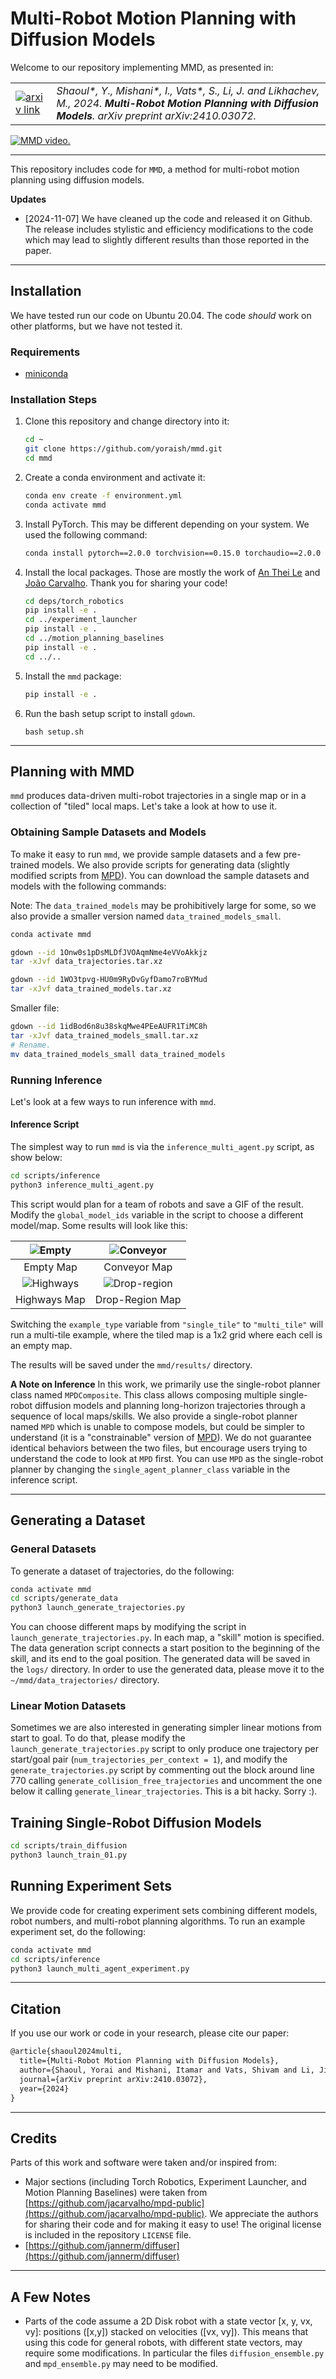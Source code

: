 # Multi-Robot Motion Planning with Diffusion Models

Welcome to our repository implementing MMD, as presented in:

<table style="border: none;">
<tr>
<td style="vertical-align: middle; border: none;">
  <a href="https://arxiv.org/abs/2410.03072">
    <img src="https://img.shields.io/badge/arxiv-%23B31B1B.svg?&style=for-the-badge&logo=arxiv&logoColor=white" alt="arxiv link">
  </a>
</td>
<td style="vertical-align: middle; border: none;">
  <i>Shaoul*, Y., Mishani*, I., Vats*, S., Li, J. and Likhachev, M., 2024. <strong>Multi-Robot Motion Planning with Diffusion Models</strong>. arXiv preprint arXiv:2410.03072.</i>
</td>
</tr>
</table>

[![MMD video.](media/mmd_youtube.png)](https://www.youtube.com/watch?v=lyW2IL_tJt0&ab_channel=yoraish)

---
This repository includes code for `MMD`, a method for multi-robot motion planning using diffusion models.

**Updates**
- [2024-11-07] We have cleaned up the code and released it on Github. The release includes stylistic and efficiency modifications to the code which may lead to slightly different results than those reported in the paper.


---
## Installation
We have tested run our code on Ubuntu 20.04. The code _should_ work on other platforms, but we have not tested it.

### Requirements
- [miniconda](https://docs.conda.io/projects/miniconda/en/latest/index.html)

### Installation Steps
1. Clone this repository and change directory into it:
    ```bash
    cd ~
    git clone https://github.com/yoraish/mmd.git
    cd mmd
    ```
2. Create a conda environment and activate it:
    ```bash
    conda env create -f environment.yml
    conda activate mmd
    ```
3. Install PyTorch. This may be different depending on your system. We used the following command:
    ```bash
   conda install pytorch==2.0.0 torchvision==0.15.0 torchaudio==2.0.0 pytorch-cuda=11.8 -c pytorch -c nvidia
    ```
4. Install the local packages. Those are mostly the work of [An Thei Le](https://github.com/anindex) and [João Carvalho](https://github.com/jacarvalho). Thank you for sharing your code!
    ```bash
   cd deps/torch_robotics
   pip install -e .
   cd ../experiment_launcher
   pip install -e .
   cd ../motion_planning_baselines
   pip install -e .
   cd ../..
   ```
5. Install the `mmd` package:
    ```bash
    pip install -e .
    ```
6. Run the bash setup script to install `gdown`.  
    ```
    bash setup.sh
    ```

---
## Planning with MMD
`mmd` produces data-driven multi-robot trajectories in a single map or in a collection of "tiled" local maps. Let's take a look at how to use it.
### Obtaining Sample Datasets and Models
To make it easy to run `mmd`, we provide sample datasets and a few pre-trained models. We also provide scripts for generating data (slightly modified scripts from [MPD](https://github.com/jacarvalho/mpd-public)). You can download the sample datasets and models with the following commands:

Note: The `data_trained_models` may be prohibitively large for some, so we also provide a smaller version named `data_trained_models_small`.

```bash
conda activate mmd
```

```bash
gdown --id 1Onw0s1pDsMLDfJVOAqmNme4eVVoAkkjz
tar -xJvf data_trajectories.tar.xz

gdown --id 1WO3tpvg-HU0m9RyDvGyfDamo7roBYMud
tar -xJvf data_trained_models.tar.xz
```

Smaller file:
```bash
gdown --id 1idBod6n8u38skqMwe4PEeAUFR1TiMC8h
tar -xJvf data_trained_models_small.tar.xz
# Rename.
mv data_trained_models_small data_trained_models
```

### Running Inference
Let's look at a few ways to run inference with `mmd`.  

#### Inference Script
The simplest way to run `mmd` is via the `inference_multi_agent.py` script, as show below:

```bash
cd scripts/inference
python3 inference_multi_agent.py
```

This script would plan for a team of robots and save a GIF of the result. Modify the `global_model_ids` variable in the script to choose a different model/map. Some results will look like this:

|   ![Empty](media/mmd_six_circle.gif)    |    ![Conveyor](media/mmd_six_conveyor.gif)    |
|:---------------------------------------:|:---------------------------------------------:|
|                Empty Map                |                 Conveyor Map                  |
| ![Highways](media/mmd_ten_highways.gif) | ![Drop-region](media/mmd_five_dropregion.gif) |
|              Highways Map               |                Drop-Region Map                |



Switching the `example_type` variable from `"single_tile"` to `"multi_tile"` will run a multi-tile example, where the tiled map is a 1x2 grid where each cell is an empty map.

[//]: # (<img src="media/mmd_four_1x2.gif" alt="Inference GIF" style="max-width: 300px;">)


The results will be saved under the `mmd/results/` directory.

**A Note on Inference**
In this work, we primarily use the single-robot planner class named `MPDComposite`. This class allows composing multiple single-robot diffusion models and planning long-horizon trajectories through a sequence of local maps/skills. We also provide a single-robot planner named `MPD` which is unable to compose models, but could be simpler to understand (it is a "constrainable" version of [MPD](https://github.com/jacarvalho/mpd-public)). We do not guarantee identical behaviors between the two files, but encourage users trying to understand the code to look at `MPD` first. You can use `MPD` as the single-robot planner by changing the `single_agent_planner_class` variable in the inference script. 


---

## Generating a Dataset
### General Datasets
To generate a dataset of trajectories, do the following:
```bash 
conda activate mmd
cd scripts/generate_data
python3 launch_generate_trajectories.py
```
You can choose different maps by modifying the script in `launch_generate_trajectories.py`. In each map, a "skill" motion is specified. The data generation script connects a start position to the beginning of the skill, and its end to the goal position.
The generated data will be saved in the `logs/` directory. In order to use the generated data, please move it to the `~/mmd/data_trajectories/` directory.

### Linear Motion Datasets
Sometimes we are also interested in generating simpler linear motions from start to goal. To do that, please modify the `launch_generate_trajectories.py` script to only produce one trajectory per start/goal pair (`num_trajectories_per_context = 1`), and modify the 
`generate_trajectories.py` script by commenting out the block around line 770 calling `generate_collision_free_trajectories` and uncomment the one below it calling `generate_linear_trajectories`. This is a bit hacky. Sorry :).

## Training Single-Robot Diffusion Models
```bash
cd scripts/train_diffusion
python3 launch_train_01.py
```

## Running Experiment Sets
We provide code for creating experiment sets combining different models, robot numbers, and  multi-robot planning algorithms. To run an example experiment set, do the following:
```bash
conda activate mmd
cd scripts/inference
python3 launch_multi_agent_experiment.py
```

---
## Citation

If you use our work or code in your research, please cite our paper:
```latex
@article{shaoul2024multi,
  title={Multi-Robot Motion Planning with Diffusion Models},
  author={Shaoul, Yorai and Mishani, Itamar and Vats, Shivam and Li, Jiaoyang and Likhachev, Maxim},
  journal={arXiv preprint arXiv:2410.03072},
  year={2024}
}
```

---
## Credits

Parts of this work and software were taken and/or inspired from:
- Major sections (including Torch Robotics, Experiment Launcher, and Motion Planning Baselines) were taken from [https://github.com/jacarvalho/mpd-public](https://github.com/jacarvalho/mpd-public). We appreciate the authors for sharing their code and for making it easy to use! The original license is included in the repository `LICENSE` file.
- [https://github.com/jannerm/diffuser](https://github.com/jannerm/diffuser)

---
## A Few Notes 
* Parts of the code assume a 2D Disk robot with a state vector [x, y, vx, vy]: positions ([x,y]) stacked on velocities ([vx, vy]). This means that using this code for general robots, with different state vectors, may require some modifications. In particular the files `diffusion_ensemble.py` and `mpd_ensemble.py` may need to be modified.